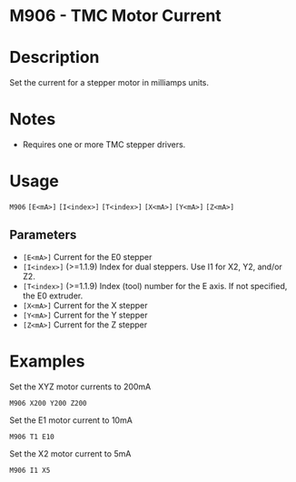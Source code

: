 # M906 - TMC Motor Current

# Description
Set the current for a stepper motor in milliamps units.

# Notes
  - Requires one or more TMC stepper drivers.

# Usage
`M906` `[E<mA>]` `[I<index>]` `[T<index>]` `[X<mA>]` `[Y<mA>]` `[Z<mA>]`
## Parameters
- `[E<mA>]` Current for the E0 stepper
- `[I<index>]` (>=1.1.9) Index for dual steppers. Use I1 for X2, Y2, and/or Z2.
- `[T<index>]` (>=1.1.9) Index (tool) number for the E axis. If not specified, the E0 extruder.
- `[X<mA>]` Current for the X stepper
- `[Y<mA>]` Current for the Y stepper
- `[Z<mA>]` Current for the Z stepper

# Examples
Set the XYZ motor currents to 200mA
```
M906 X200 Y200 Z200 
```
Set the E1 motor current to 10mA
```
M906 T1 E10
```
Set the X2 motor current to 5mA
```
M906 I1 X5
```